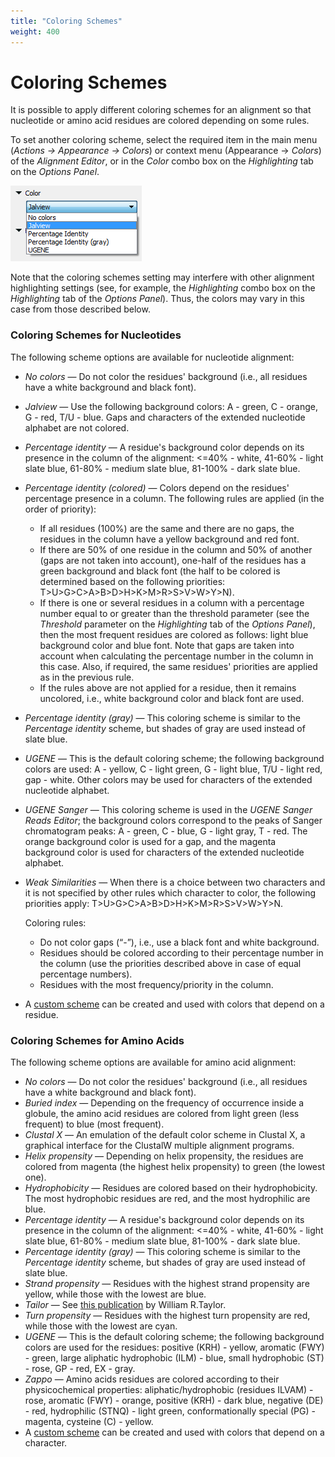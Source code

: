 ```yaml
---
title: "Coloring Schemes"
weight: 400
---
```


# Coloring Schemes

It is possible to apply different coloring schemes for an alignment so that nucleotide or amino acid residues are colored depending on some rules.

To set another coloring scheme, select the required item in the main menu (_Actions → Appearance → Colors_) or context menu (Appearance → _Colors_) of the _Alignment Editor_, or in the _Color_ combo box on the _Highlighting_ tab on the _Options Panel_.

![](/images/65929620/65929621.png)

Note that the coloring schemes setting may interfere with other alignment highlighting settings (see, for example, the _Highlighting_ combo box on the _Highlighting_ tab of the _Options Panel_). Thus, the colors may vary in this case from those described below.

### Coloring Schemes for Nucleotides

The following scheme options are available for nucleotide alignment:

*   _No colors_ — Do not color the residues' background (i.e., all residues have a white background and black font).
*   _Jalview_ — Use the following background colors: A - green, C - orange, G - red, T/U - blue. Gaps and characters of the extended nucleotide alphabet are not colored.
*   _Percentage identity_ — A residue's background color depends on its presence in the column of the alignment: <=40% - white, 41-60% - light slate blue, 61-80% - medium slate blue, 81-100% - dark slate blue.
*   _Percentage identity (colored)_ — Colors depend on the residues' percentage presence in a column. The following rules are applied (in the order of priority):
    *   If all residues (100%) are the same and there are no gaps, the residues in the column have a yellow background and red font.
    *   If there are 50% of one residue in the column and 50% of another (gaps are not taken into account), one-half of the residues has a green background and black font (the half to be colored is determined based on the following priorities: T>U>G>C>A>B>D>H>K>M>R>S>V>W>Y>N).
    *   If there is one or several residues in a column with a percentage number equal to or greater than the threshold parameter (see the _Threshold_ parameter on the _Highlighting_ tab of the _Options Panel_), then the most frequent residues are colored as follows: light blue background color and blue font. Note that gaps are taken into account when calculating the percentage number in the column in this case. Also, if required, the same residues' priorities are applied as in the previous rule.
    *   If the rules above are not applied for a residue, then it remains uncolored, i.e., white background color and black font are used.
*   _Percentage identity (gray)_ — This coloring scheme is similar to the _Percentage identity_ scheme, but shades of gray are used instead of slate blue.
*   _UGENE_ — This is the default coloring scheme; the following background colors are used: A - yellow, C - light green, G - light blue, T/U - light red, gap - white. Other colors may be used for characters of the extended nucleotide alphabet.
*   _UGENE Sanger_ — This coloring scheme is used in the _UGENE Sanger Reads Editor_; the background colors correspond to the peaks of Sanger chromatogram peaks: A - green, C - blue, G - light gray, T - red. The orange background color is used for a gap, and the magenta background color is used for characters of the extended nucleotide alphabet.
*   _Weak Similarities_ — When there is a choice between two characters and it is not specified by other rules which character to color, the following priorities apply: T>U>G>C>A>B>D>H>K>M>R>S>V>W>Y>N.

    Coloring rules:

    *   Do not color gaps (“-”), i.e., use a black font and white background.
    *   Residues should be colored according to their percentage number in the column (use the priorities described above in case of equal percentage numbers).
    *   Residues with the most frequency/priority in the column.
*   A [custom scheme](https://local.ugene.unipro.ru/wiki/display/UUOUM32/Creating+Custom+Color+Scheme) can be created and used with colors that depend on a residue.

### Coloring Schemes for Amino Acids

The following scheme options are available for amino acid alignment:

*   _No colors_ — Do not color the residues' background (i.e., all residues have a white background and black font).
*   _Buried index_ — Depending on the frequency of occurrence inside a globule, the amino acid residues are colored from light green (less frequent) to blue (most frequent).
*   _Clustal X_ — An emulation of the default color scheme in Clustal X, a graphical interface for the ClustalW multiple alignment programs.
*   _Helix propensity_ — Depending on helix propensity, the residues are colored from magenta (the highest helix propensity) to green (the lowest one).
*   _Hydrophobicity_ — Residues are colored based on their hydrophobicity. The most hydrophobic residues are red, and the most hydrophilic are blue.
*   _Percentage identity_ — A residue's background color depends on its presence in the column of the alignment: <=40% - white, 41-60% - light slate blue, 61-80% - medium slate blue, 81-100% - dark slate blue.
*   _Percentage identity (gray)_ — This coloring scheme is similar to the _Percentage identity_ scheme, but shades of gray are used instead of slate blue.
*   _Strand propensity_ — Residues with the highest strand propensity are yellow, while those with the lowest are blue.
*   _Tailor_ — See [this publication](https://www.ncbi.nlm.nih.gov/pubmed/9342138) by William R.Taylor.
*   _Turn propensity_ — Residues with the highest turn propensity are red, while those with the lowest are cyan.
*   _UGENE_ — This is the default coloring scheme; the following background colors are used for the residues: positive (KRH) - yellow, aromatic (FWY) - green, large aliphatic hydrophobic (ILM) - blue, small hydrophobic (ST) - rose, GP - red, EX - gray.
*   _Zappo_ — Amino acids residues are colored according to their physicochemical properties: aliphatic/hydrophobic (residues ILVAM) - rose, aromatic (FWY) - orange, positive (KRH) - dark blue, negative (DE) - red, hydrophilic (STNQ) - light green, conformationally special (PG) - magenta, cysteine (C) - yellow.
*   A [custom scheme](https://local.ugene.unipro.ru/wiki/display/UUOUM32/Creating+Custom+Color+Scheme) can be created and used with colors that depend on a character.